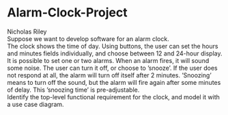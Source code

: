 # Alarm-Clock-Project
Nicholas Riley<br>
Suppose we want to develop software for an alarm clock.<br>
The clock shows the time of day. Using buttons, the user can set the hours and minutes fields individually, and choose between 12 and 24-hour display.<br>
It is possible to set one or two alarms. When an alarm fires, it will sound some noise. The user can turn it off, or choose to ’snooze’. If the user does not respond at all, the alarm will turn off itself after 2 minutes. ’Snoozing’ means to turn off the sound, but the alarm will fire again after some minutes of delay. This ’snoozing time’ is pre-adjustable.<br>
Identify the top-level functional requirement for the clock, and model it with a use case diagram. <br>
